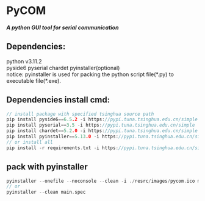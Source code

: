 # PyCOM
***A python GUI tool for serial communication***   

## Dependencies:
python v3.11.2  
pyside6  pyserial  chardet  pyinstaller(optional)  
notice: pyinstaller is used for packing the python script file(\*.py) to executable file(\*.exe).  

## Dependencies install cmd:
```C
// install package with specified tsinghua source path
pip install pyside6==6.5.2 -i https://pypi.tuna.tsinghua.edu.cn/simple
pip install pyserial==3.5 -i https://pypi.tuna.tsinghua.edu.cn/simple
pip install chardet==5.2.0 -i https://pypi.tuna.tsinghua.edu.cn/simple
pip install pyinstaller==5.13.0 -i https://pypi.tuna.tsinghua.edu.cn/simple (optional)
// or install all
pip install -r requirements.txt -i https://pypi.tuna.tsinghua.edu.cn/simple
```

## pack with pyinstaller
```C
pyinstaller --onefile --noconsole --clean -i ./resrc/images/pycom.ico main.py
// or
pyinstaller --clean main.spec
```
